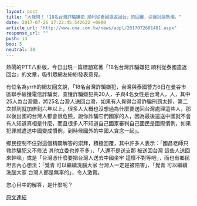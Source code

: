 ```yaml
---
layout: post
title: "大哉問！「18名台灣詐騙嫌犯 順利從泰國遣返回台」的回覆，引爆討論熱潮。"
date: 2017-07-26 17:22:45.542632 +0800
article_url: "http://www.cna.com.tw/news/aopl/2017072601401.aspx"
response_url: ""
push: 13
boo: 5
neutral: 38
---
```


熱鬧的PTT八卦版，今日出現一篇標題寫著「18名台灣詐騙嫌犯 順利從泰國遣返回台」的文章，吸引眾網友紛紛發表意見。

有位名為yrrh的網友回文說，「18名台灣詐騙嫌犯，台灣與泰國警方6日在曼谷市區聯手破獲電信詐騙案，查獲詐騙嫌犯共20人，子與4名女性是台灣人，人，其中25人為台灣籍，將25名台灣人送回台灣，如果有人覺得台灣詐騙刑罰太輕，第二次抓到就加倍到六年以上，很多人大概也沒想過為什麼要送回台灣處理這些人，那以後出國的台灣人都會很危險，說你詐騙它們國家的人，因為最後遣送中國就不會有人知道真相是什麼，而且很多人不知道自己國家審判自己國民是國際慣例，如果犯罪就遣送中國變成慣例，到時候國外的中國人貪念一起」。

鄉民控制不住對這個精闢解答的崇拜，積極回覆，其中許多人表示：「國昌老師只救詐騙犯又不修法 其他立委也差不多」、「人還不是送支那   被送回台灣  這些人送回來幹嘛」或是「台灣憑什麼要把台灣人送去中國坐牢 這樣不對等吧」，而也有鄉民坦言內心想法：「覺青 可以繼續洗腦大家   台灣人一定是被陷害」、「覺青 可以繼續洗腦大家  台灣人都是無辜的」，令人激賞。

您心目中的解答，是什麼呢？

<a href = "https://www.ptt.cc/bbs/Gossiping/M.1501051777.A.AC6.html">原文連結</a>

